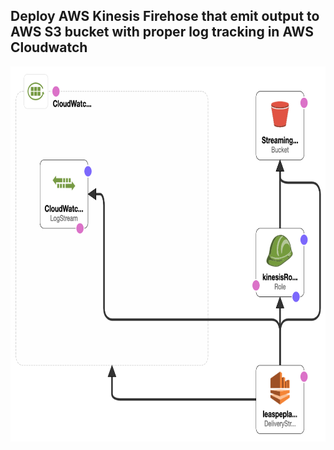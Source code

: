 ## Deploy AWS Kinesis Firehose that emit output to AWS S3 bucket with proper log tracking in AWS Cloudwatch


<p align="center"><img src="image.png" class="inline" height=600 width=600/></p>

